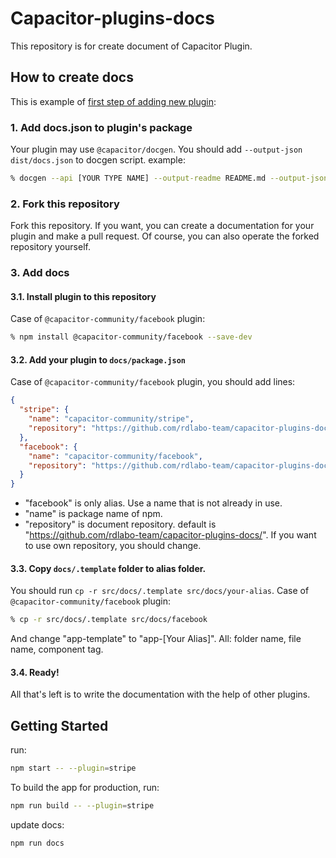 # Capacitor-plugins-docs
This repository is for create document of Capacitor Plugin.

## How to create docs
This is example of [first step of adding new plugin](https://github.com/rdlabo-team/capacitor-plugins-docs/commit/c67758326bca456305b36a91da8b10755b84e35c):

### 1. Add docs.json to plugin's package
Your plugin may use `@capacitor/docgen`. You should add `--output-json dist/docs.json` to docgen script. example:

```bash
% docgen --api [YOUR TYPE NAME] --output-readme README.md --output-json dist/docs.json
```

### 2. Fork this repository
Fork this repository. If you want, you can create a documentation for your plugin and make a pull request. Of course, you can also operate the forked repository yourself.

### 3. Add docs

#### 3.1. Install plugin to this repository

Case of `@capacitor-community/facebook` plugin:

```bash
% npm install @capacitor-community/facebook --save-dev
```

#### 3.2. Add your plugin to `docs/package.json`

Case of `@capacitor-community/facebook` plugin, you should add lines:

```json
{
  "stripe": {
    "name": "capacitor-community/stripe",
    "repository": "https://github.com/rdlabo-team/capacitor-plugins-docs/"
  },
  "facebook": {
    "name": "capacitor-community/facebook",
    "repository": "https://github.com/rdlabo-team/capacitor-plugins-docs/"
  }
}
```

- "facebook" is only alias. Use a name that is not already in use.
- "name" is package name of npm.
- "repository" is document repository. default is "https://github.com/rdlabo-team/capacitor-plugins-docs/". If you want to use own repository, you should change.

#### 3.3. Copy `docs/.template` folder to alias folder.

You should run `cp -r src/docs/.template src/docs/your-alias`. Case of `@capacitor-community/facebook` plugin:

```bash
% cp -r src/docs/.template src/docs/facebook
```

And change "app-template" to "app-[Your Alias]". All: folder name, file name, component tag. 

#### 3.4. Ready!

All that's left is to write the documentation with the help of other plugins.

## Getting Started

run:

```bash
npm start -- --plugin=stripe
```

To build the app for production, run:

```bash
npm run build -- --plugin=stripe
```

update docs:

```bash
npm run docs
```

